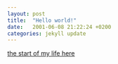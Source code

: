 ```yaml
---
layout: post
title:  "Hello world!"
date:   2001-06-08 21:22:24 +0200
categories: jekyll update
---
```


[the start of my life here](https://web.archive.org/web/20011001000000*/vivanno.com)

